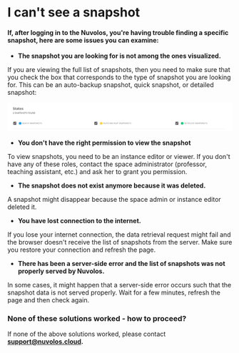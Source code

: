 # I can't see a snapshot

#### If, after logging in to the Nuvolos, you're having trouble finding a specific snapshot, here are some issues you can examine:

* **The snapshot you are looking for is not among the ones visualized.**

If you are viewing the full list of snapshots, then you need to make sure that you check the box that corresponds to the type of snapshot you are looking for. This can be an auto-backup snapshot, quick snapshot, or detailed snapshot:

![](../../.gitbook/assets/screen-shot-2020-06-11-at-10.35.49-am.png)

* **You don't have the right permission to view the snapshot**

To view snapshots, you need to be an instance editor or viewer. If you don't have any of these roles, contact the space administrator \(professor, teaching assistant, etc.\) and ask her to grant you permission.

* **The snapshot does not exist anymore because it was deleted.**

A snapshot might disappear because the space admin or instance editor deleted it.

* **You have lost connection to the internet.**

If you lose your internet connection, the data retrieval request might fail and the browser doesn't receive the list of snapshots from the server. Make sure you restore your connection and refresh the page.

* **There has been a server-side error and the list of snapshots was not properly served by Nuvolos.**

In some cases, it might happen that a server-side error occurs such that the snapshot data is not served properly. Wait for a few minutes, refresh the page and then check again.  


### None of these solutions worked - how to proceed?

If none of the above solutions worked, please contact [**support@nuvolos.cloud**](mailto:support@nuvolos.cloud)**.**

